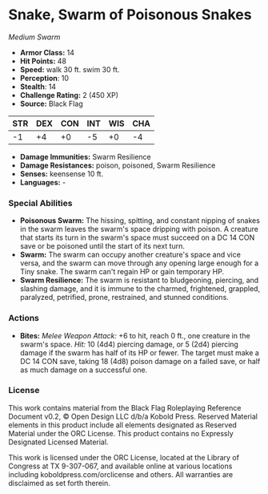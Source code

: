 # Snake, Swarm of Poisonous Snakes

*Medium* *Swarm*

- **Armor Class:** 14
- **Hit Points:** 48 
- **Speed:** walk 30 ft. swim 30 ft.
- **Perception**: 10
- **Stealth**: 14
- **Challenge Rating:** 2 (450 XP)
- **Source:** Black Flag

| STR | DEX | CON | INT | WIS | CHA |
| --- | --- | --- | --- | --- | --- |
| -1 | +4 | +0 | -5 | +0 | -4 |

- **Damage Immunities:** Swarm Resilience
- **Damage Resistances:** poison, poisoned, Swarm Resilience
- **Senses:** keensense 10 ft.
- **Languages:** -

### Special Abilities

- **Poisonous Swarm:** The hissing, spitting, and constant nipping of snakes in the swarm leaves the swarm's space dripping with poison. A creature that starts its turn in the swarm's space must succeed on a DC 14 CON save or be poisoned until the start of its next turn.
- **Swarm:** The swarm can occupy another creature's space and vice versa, and the swarm can move through any opening large enough for a Tiny snake. The swarm can't regain HP or gain temporary HP.
- **Swarm Resilience:** The swarm is resistant to bludgeoning, piercing, and slashing damage, and it is immune to the charmed, frightened, grappled, paralyzed, petrified, prone, restrained, and stunned conditions.

### Actions

- **Bites:** _Melee Weapon Attack:_ +6 to hit, reach 0 ft., one creature in the swarm's space. _Hit:_ 10 (4d4) piercing damage, or 5 (2d4) piercing damage if the swarm has half of its HP or fewer. The target must make a DC 14 CON save, taking 18 (4d8) poison damage on a failed save, or half as much damage on a successful one.


### License

This work contains material from the Black Flag Roleplaying Reference Document v0.2, © Open Design LLC d/b/a Kobold Press. Reserved Material elements in this product include all elements designated as Reserved Material under the ORC License. This product contains no Expressly Designated Licensed Material.

This work is licensed under the ORC License, located at the Library of Congress at TX 9-307-067, and available online at various locations including koboldpress.com/orclicense and others. All warranties are disclaimed as set forth therein.
